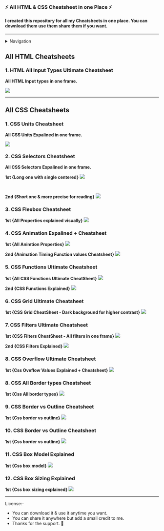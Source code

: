 ### ⚡ All HTML & CSS Cheatsheet in one Place ⚡

#### I created this repository for all my Cheatsheets in one place. You can download them use them share them if you want.

---

<details>
<summary>Navigation</summary>
<br />

- [All HTML Cheatsheets](#all-html-cheatsheets)
  - [1. HTML All Input Types Ultimate Cheatsheet](#1-html-all-input-types-ultimate-cheatsheet)
- [All CSS Cheatsheets](#all-css-cheatsheets)
  - [1. CSS Units Cheatsheet](#1-css-units-cheatsheet)
  - [2. CSS Selectors Cheatsheet](#2-css-selectors-cheatsheet)
  - [3. CSS Flexbox Cheatsheet](#3-css-flexbox-cheatsheet)
  - [4. CSS Animation Expalined + Cheatsheet](#4-css-animation-expalined--cheatsheet)
  - [5. CSS Functions Ultimate Cheatsheet](#5-css-functions-ultimate-cheatsheet)
  - [6. CSS Grid Ultimate Cheatsheet](#6-css-grid-ultimate-cheatsheet)
  - [7. CSS Filters Ultimate Cheatsheet](#7-css-filters-ultimate-cheatsheet)
  - [8. CSS Overflow Ultimate Cheatsheet](#8-css-overflow-ultimate-cheatsheet)
  - [8. CSS All Border types Cheatsheet](#8-css-all-border-types-cheatsheet)
  - [9. CSS Border vs Outline Cheatsheet](#9-css-border-vs-outline-cheatsheet)
  - [10. CSS Border vs Outline Cheatsheet](#10-css-border-vs-outline-cheatsheet)
  - [11. CSS Box Model Explained](#11-css-box-model-explained)
  - [12. CSS Box Sizing Explained](#12-css-box-sizing-explained)
  
</details>

## All HTML Cheatsheets

### 1. HTML All Input Types Ultimate Cheatsheet

**All HTML Input types in one frame.**

<a href="./00-Html Input Types Cheatsheet/1.png"><img src="./00-Html Input Types Cheatsheet/1.png"></a>

---

## All CSS Cheatsheets

### 1. CSS Units Cheatsheet

**All CSS Units Expalined in one frame.**

<a href="./01-CSS Units Cheatsheet/Css Units Cheatsheet.png"><img src="./01-CSS Units Cheatsheet/Css Units Cheatsheet.png"></a>

### 2. CSS Selectors Cheatsheet

**All CSS Selectors Expalined in one frame.**

**1st {Long one with single centered}**
<a href="./02-CSS Selectors CheatSheet/Css Selectors CheatSheet - 01.png"><img src="./02-CSS Selectors CheatSheet/Css Selectors CheatSheet - 01.png"></a>

<br/>

**2nd {Short one & more precise for reading}**
<a href="./02-CSS Selectors CheatSheet/Css Selectors Cheatsheet.png"><img src="./02-CSS Selectors CheatSheet/Css Selectors Cheatsheet.png"></a>

### 3. CSS Flexbox Cheatsheet

**1st {All Properties explained visually}**
<a href="./03-CSS Flexbox Cheatsheet/Css Flexbox Cheatsheet.png"><img src="./03-CSS Flexbox Cheatsheet/Css Flexbox Cheatsheet.png"></a>

### 4. CSS Animation Expalined + Cheatsheet

**1st {All Animtion Properties}**
<a href="./04-CSS Animation CheatSheet/Css Animation Explained + Cheatsheet.png"><img src="./04-CSS Animation CheatSheet/Css Animation Explained + Cheatsheet.png"></a>

**2nd {Animation Timing Function values Cheatsheet}**
<a href="./04-CSS Animation CheatSheet/Animtion Timing Function.png"><img src="./04-CSS Animation CheatSheet/Animtion Timing Function.png"></a>

### 5. CSS Functions Ultimate Cheatsheet

**1st {All CSS Functions Ultimate CheatSheet}**
<a href="./05-All CSS Functions Cheatsheet/CSS Functions Cheatsheet.png"><img src="./05-All CSS Functions Cheatsheet/CSS Functions Cheatsheet.png"></a>

**2nd {CSS Functions Explained}**
<a href="./05-All CSS Functions Cheatsheet/CSS Function Explained.png"><img src="./05-All CSS Functions Cheatsheet/CSS Function Explained.png"></a>

### 6. CSS Grid Ultimate Cheatsheet

**1st {CSS Grid CheatSheet - Dark background for higher contrast}**
<a href="./06-CSS Grid Ultimate Cheatsheet/CSS Grid Cheatsheet - Dark.png"><img src="./06-CSS Grid Ultimate Cheatsheet/CSS Grid Cheatsheet - Dark.png"></a>

### 7. CSS Filters Ultimate Cheatsheet

**1st {CSS Filters CheatSheet - All filters in one frame}**
<a href="./07-CSS FIlters Ultimate Cheatsheet/07-CSS Filters Ultimate Cheatsheet.png"><img src="./07-CSS FIlters Ultimate Cheatsheet/07-CSS Filters Ultimate Cheatsheet.png"></a>

**2nd {CSS Filters Explained}**
<a href="./07-CSS FIlters Ultimate Cheatsheet/02.png"><img src="./07-CSS FIlters Ultimate Cheatsheet/02.png"></a>

### 8. CSS Overflow Ultimate Cheatsheet

**1st {Css Oveflow Values Explained + Cheatsheet}**
<a href="./08-Overflow, Outline & Borders/01.png"><img src="./08-Overflow, Outline & Borders/01.png"></a>

### 8. CSS All Border types Cheatsheet

**1st {Css All border types}**
<a href="./08-Overflow, Outline & Borders/02.png"><img src="./08-Overflow, Outline & Borders/02.png"></a>

### 9. CSS Border vs Outline Cheatsheet

**1st {Css border vs outline}**
<a href="./08-Overflow, Outline & Borders/03.png"><img src="./08-Overflow, Outline & Borders/03.png"></a>

### 10. CSS Border vs Outline Cheatsheet

**1st {Css border vs outline}**
<a href="./08-Overflow, Outline & Borders/03.png"><img src="./08-Overflow, Outline & Borders/03.png"></a>

### 11. CSS Box Model Explained

**1st {Css box model}**
<a href="./09-Box Model & Box Sizing/01.png"><img src="./09-Box Model & Box Sizing/01.png"></a>

### 12. CSS Box Sizing Explained

**1st {Css box sizing explained}**
<a href="./09-Box Model & Box Sizing/02.png"><img src="./09-Box Model & Box Sizing/02.png"></a>

---

License:-

- You can download it & use it anytime you want.
- You can share it anywhere but add a small credit to me.
- Thanks for the support. 💜
